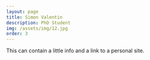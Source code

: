 ```yaml
---
layout: page
title: Simon Valentin
description: PhD Student
img: /assets/img/12.jpg
order: 3
---
```


This can contain a little info and a link to a personal site. 